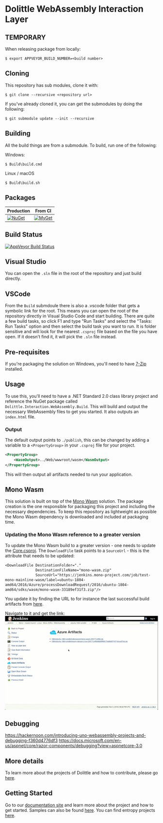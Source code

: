 # Dolittle WebAssembly Interaction Layer

## TEMPORARY

When releasing package from locally:

```shell
$ export APPVEYOR_BUILD_NUMBER=<build number>
```


## Cloning

This repository has sub modules, clone it with:

```shell
$ git clone --recursive <repository url>
```

If you've already cloned it, you can get the submodules by doing the following:

```shell
$ git submodule update --init --recursive
```

## Building

All the build things are from a submodule.
To build, run one of the following:

Windows:

```shell
$ Build\build.cmd
```

Linux / macOS

```shell
$ Build\build.sh
```

## Packages

| Production   | From CI  |
| ------- | ------ |
| [![NuGet](https://img.shields.io/nuget/v/dolittle.svg)](https://www.nuget.org/packages?q=dolittle) | [![MyGet](https://img.shields.io/myget/dolittle/vpre/dolittle.svg)](https://www.myget.org/gallery/dolittle) |

## Build Status

[![AppVeyor Build Status](https://ci.appveyor.com/api/projects/status/it6m104jmt5lr57g?svg=true)](https://ci.appveyor.com/project/Dolittle/webassembly)

## Visual Studio

You can open the `.sln` file in the root of the repository and just build directly.

## VSCode

From the `Build` submdoule there is also a .vscode folder that gets a symbolic link for the root. This means you can open the
root of the repository directly in Visual Studio Code and start building. There are quite a few build tasks, so click F1 and type "Run Tasks" and select the "Tasks: Run Tasks"
option and then select the build task you want to run. It is folder sensitive and will look for the nearest `.csproj` file based on the file you have open.
If it doesn't find it, it will pick the `.sln` file instead.

## Pre-requisites

If you're packaging the solution on Windows, you'll need to have [7-Zip](http://www.7-zip.org/) installed.

## Usage

To use this, you'll need to have a .NET Standard 2.0 class library project and reference the NuGet package called `Dolittle.Interaction.WebAssembly.Build`. This will build and output the necessary WebAssembly files to get you started.
It also outputs an `index.html` file.

### Output

The default output points to `./publish`, this can be changed by adding a variable to a `<PropertyGroup>` in your `.csproj` file for your project.

```xml
<PropertyGroup>
    <WasmOutput>../Web/wwwroot/wasm</WasmOutput>
</PropertyGroup>
```

This will then output all artifacts needed to run your application.

## Mono Wasm

This solution is built on top of the [Mono Wasm](https://github.com/mono/mono/tree/master/sdks/wasm) solution.
The package creation is the one responsible for packaging this project and including the necessary dependencies.
To keep this repository as lightweight as possible the Mono Wasm dependency is downloaded and included at packaging time.

### Updating the Mono Wasm reference to a greater version

To update the Mono Wasm build to a greater version - one needs to update the [Core.csproj](./Source/Core/Core.csproj).
The `DownloadFile` task points to a `SourceUrl` - this is the attribute that needs to be updated:

```xml
<DownloadFile DestinationFolder="."
              DestinationFileName="mono-wasm.zip"
              SourceUrl="https://jenkins.mono-project.com/job/test-mono-mainline-wasm/label=ubuntu-1804-amd64/2016/Azure/processDownloadRequest/2016/ubuntu-1804-amd64/sdks/wasm/mono-wasm-33189ef31f3.zip"/>
```

You update it by finding the URL to for instance the last successful build artifacts from [here](https://jenkins.mono-project.com/job/test-mono-mainline-wasm/label=ubuntu-1804-amd64/lastSuccessfulBuild/Azure/).

Navigate to it and get the link:
![](./GetLink.gif)

## Debugging

https://hackernoon.com/introducing-uno-webassembly-projects-and-debugging-f360d4776df3
https://docs.microsoft.com/en-us/aspnet/core/razor-components/debugging?view=aspnetcore-3.0

## More details

To learn more about the projects of Dolittle and how to contribute, please go [here](https://github.com/dolittle/Home).

## Getting Started

Go to our [documentation site](http://www.dolittle.io) and learn more about the project and how to get started.
Samples can also be found [here](https://github.com/Dolittle-Samples).
You can find entropy projects [here](https://github.com/Dolittle-Entropy).
